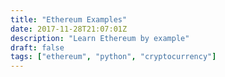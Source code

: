 ```yaml
---
title: "Ethereum Examples"
date: 2017-11-28T21:07:01Z
description: "Learn Ethereum by example"
draft: false
tags: ["ethereum", "python", "cryptocurrency"]
---
```

